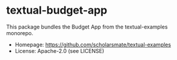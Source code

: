 # textual-budget-app

This package bundles the Budget App from the textual-examples monorepo.

- Homepage: https://github.com/scholarsmate/textual-examples
- License: Apache-2.0 (see LICENSE)
